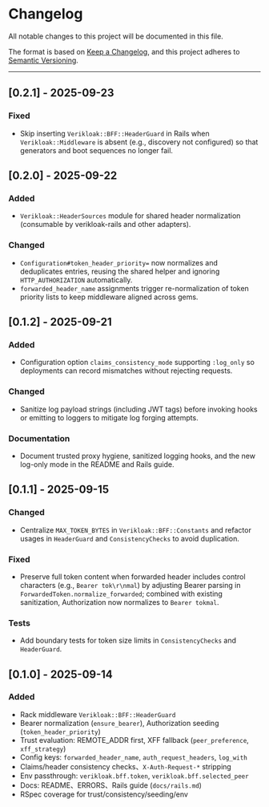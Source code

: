 # Changelog

All notable changes to this project will be documented in this file.

The format is based on [Keep a Changelog](https://keepachangelog.com/en/1.1.0/),
and this project adheres to [Semantic Versioning](https://semver.org/spec/v2.0.0.html).

---

## [0.2.1] - 2025-09-23

### Fixed
- Skip inserting `Verikloak::BFF::HeaderGuard` in Rails when `Verikloak::Middleware` is absent (e.g., discovery not configured)
  so that generators and boot sequences no longer fail.

## [0.2.0] - 2025-09-22

### Added
- `Verikloak::HeaderSources` module for shared header normalization (consumable by verikloak-rails and other adapters).

### Changed
- `Configuration#token_header_priority=` now normalizes and deduplicates entries, reusing the shared helper and ignoring `HTTP_AUTHORIZATION` automatically.
- `forwarded_header_name` assignments trigger re-normalization of token priority lists to keep middleware aligned across gems.

## [0.1.2] - 2025-09-21

### Added
- Configuration option `claims_consistency_mode` supporting `:log_only` so deployments can record mismatches without rejecting requests.

### Changed
- Sanitize log payload strings (including JWT tags) before invoking hooks or emitting to loggers to mitigate log forging attempts.

### Documentation
- Document trusted proxy hygiene, sanitized logging hooks, and the new log-only mode in the README and Rails guide.

## [0.1.1] - 2025-09-15

### Changed
- Centralize `MAX_TOKEN_BYTES` in `Verikloak::BFF::Constants` and refactor usages in `HeaderGuard` and `ConsistencyChecks` to avoid duplication.

### Fixed
- Preserve full token content when forwarded header includes control characters (e.g., `Bearer tok\r\nmal`) by adjusting Bearer parsing in `ForwardedToken.normalize_forwarded`; combined with existing sanitization, Authorization now normalizes to `Bearer tokmal`.

### Tests
- Add boundary tests for token size limits in `ConsistencyChecks` and `HeaderGuard`.

## [0.1.0] - 2025-09-14

### Added
- Rack middleware `Verikloak::BFF::HeaderGuard`
- Bearer normalization (`ensure_bearer`), Authorization seeding (`token_header_priority`)
- Trust evaluation: REMOTE_ADDR first, XFF fallback (`peer_preference`, `xff_strategy`)
- Config keys: `forwarded_header_name`, `auth_request_headers`, `log_with`
- Claims/header consistency checks、`X-Auth-Request-*` stripping
- Env passthrough: `verikloak.bff.token`, `verikloak.bff.selected_peer`
- Docs: README、ERRORS、Rails guide (`docs/rails.md`)
- RSpec coverage for trust/consistency/seeding/env
